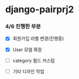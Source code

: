 # django-pairprj2

### 4/6 진행한 부분
- [x] 회원가입 라벨 변경(진행중)
- [x] User 모델 확장
  
- [ ] category 필드 커스텀  
- [ ] 기타 디자인 작업
